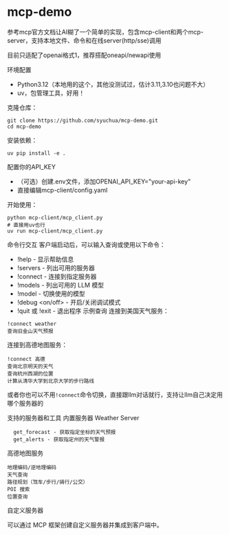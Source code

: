 # mcp-demo
参考mcp官方文档让AI糊了一个简单的实现，包含mcp-client和两个mcp-server，支持本地文件、命令和在线server(http/sse)调用

目前只适配了openai格式1，推荐搭配oneapi/newapi使用

环境配置
  - Python3.12（本地用的这个，其他没测试过，估计3.11,3.10也问题不大）
  - uv，包管理工具，好用！

克隆仓库：
```
git clone https://github.com/syuchua/mcp-demo.git
cd mcp-demo
```

安装依赖：
```
uv pip install -e .
```

配置你的API_KEY
  - （可选）创建.env文件，添加OPENAI_API_KEY="your-api-key"
  - 直接编辑mcp-client/config.yaml

开始使用：
```
python mcp-client/mcp_client.py
# 直接用uv也行
uv run mcp-client/mcp_client.py
```

命令行交互
客户端启动后，可以输入查询或使用以下命令：

  - !help - 显示帮助信息
  - !servers - 列出可用的服务器
  - !connect <server> - 连接到指定服务器
  - !models - 列出可用的 LLM 模型
  - !model <name> - 切换使用的模型
  - !debug <on/off> - 开启/关闭调试模式
  - !quit 或 !exit - 退出程序
示例查询
连接到美国天气服务：
```
!connect weather
查询旧金山天气预报
```

连接到高德地图服务：
```
!connect 高德
查询北京明天的天气
查询杭州西湖的位置
计算从清华大学到北京大学的步行路线
```

或者你也可以不用`!connect`命令切换，直接跟llm对话就行，支持让llm自己决定用哪个服务器的

支持的服务器和工具
内置服务器
    Weather Server

      get_forecast - 获取指定坐标的天气预报
      get_alerts - 获取指定州的天气警报

高德地图服务

    地理编码/逆地理编码
    天气查询
    路径规划（驾车/步行/骑行/公交）
    POI 搜索
    位置查询

自定义服务器

可以通过 MCP 框架创建自定义服务器并集成到客户端中。